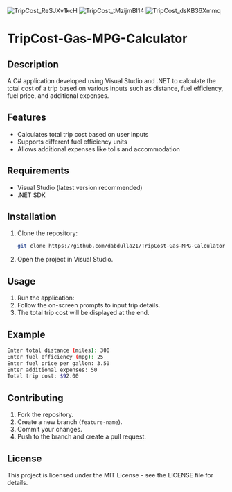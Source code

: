 ![TripCost_ReSJXv1kcH](https://github.com/user-attachments/assets/b9d21531-c6d0-49c2-9902-67cf44ba86a5)
![TripCost_tMzijmBI14](https://github.com/user-attachments/assets/af4ed908-27b8-4386-af20-0f3717a359af)
![TripCost_dsKB36Xmmq](https://github.com/user-attachments/assets/dda739ef-e35d-4f0e-906e-e5b2dada404b)

# TripCost-Gas-MPG-Calculator

## Description
A C# application developed using Visual Studio and .NET to calculate the total cost of a trip based on various inputs such as distance, fuel efficiency, fuel price, and additional expenses.

## Features
- Calculates total trip cost based on user inputs
- Supports different fuel efficiency units
- Allows additional expenses like tolls and accommodation

## Requirements
- Visual Studio (latest version recommended)
- .NET SDK

## Installation
1. Clone the repository:
   ```sh
   git clone https://github.com/dabdulla21/TripCost-Gas-MPG-Calculator.git
   ```
2. Open the project in Visual Studio.

## Usage
1. Run the application:
2. Follow the on-screen prompts to input trip details.
3. The total trip cost will be displayed at the end.

## Example
```sh
Enter total distance (miles): 300
Enter fuel efficiency (mpg): 25
Enter fuel price per gallon: 3.50
Enter additional expenses: 50
Total trip cost: $92.00
```

## Contributing
1. Fork the repository.
2. Create a new branch (`feature-name`).
3. Commit your changes.
4. Push to the branch and create a pull request.

## License
This project is licensed under the MIT License - see the LICENSE file for details.
